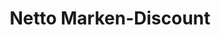 ---
title: "Netto Marken-Discount"
url: /berlin/netto-marken-discount-langhansstrasse/
shop: Supermarkt
---